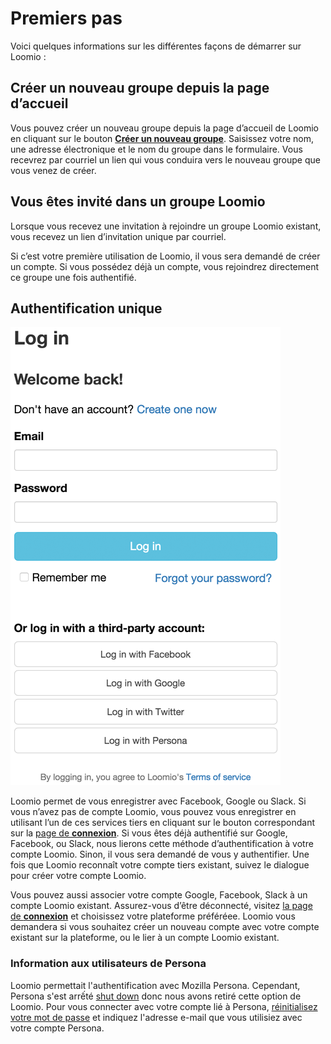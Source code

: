 # Premiers pas

Voici quelques informations sur les différentes façons de démarrer sur Loomio&nbsp;:

## Créer un nouveau groupe depuis la page d‎‎’accueil

Vous pouvez créer un nouveau groupe depuis la page d‎‎’accueil de Loomio en cliquant sur le bouton [**Créer un nouveau groupe**](https://www.loomio.org/g/new). Saisissez votre nom, une adresse électronique et le nom du groupe dans le formulaire. Vous recevrez par courriel un lien qui vous conduira vers le nouveau groupe que vous venez de créer.

## Vous êtes invité dans un groupe Loomio

Lorsque vous recevez une invitation à rejoindre un groupe Loomio existant, vous recevez un lien d’invitation unique par courriel.

Si c’est votre première utilisation de Loomio, il vous sera demandé de créer un compte. Si vous possédez déjà un compte, vous rejoindrez directement ce groupe une fois authentifié.

## Authentification unique

<img class="screenshot" alt="Log in page with single sign-on options" src="log_in_page.png" />

Loomio permet de vous enregistrer avec Facebook, Google ou Slack. Si vous n’avez pas de compte Loomio, vous pouvez vous enregistrer en utilisant l’un de ces services tiers en cliquant sur le bouton correspondant sur la [page de **connexion**](https://www.loomio.org/users/sign_in/). Si vous êtes déjà authentifié sur Google, Facebook, ou Slack, nous lierons cette méthode d’authentification à votre compte Loomio. Sinon, il vous sera demandé de vous y authentifier. Une fois que Loomio reconnaît votre compte tiers existant, suivez le dialogue pour créer votre compte Loomio.

Vous pouvez aussi associer votre compte Google, Facebook, Slack à un compte Loomio existant. Assurez-vous d’être déconnecté, visitez [la page de **connexion**](https://www.loomio.org/users/sign_in) et choisissez votre plateforme préféréee. Loomio vous demandera si vous souhaitez créer un nouveau compte avec votre compte existant sur la plateforme, ou le lier à un compte Loomio existant.

### Information aux utilisateurs de Persona ###

Loomio permettait l'authentification avec Mozilla Persona. Cependant, Persona s'est arrếté [shut down](http://www.pcworld.com/article/3021736/internet/mozilla-persona-login-system-to-shut-down-end-november.html "Article about the end of Mozilla Persona - Opens in new tab") donc nous avons retiré cette option de Loomio. Pour vous connecter avec votre compte lié à Persona, [réinitialisez votre mot de passe](https://www.loomio.org/users/password/new "S'ouvre dans une nouvelle page") et indiquez l'adresse e-mail que vous utilisiez avec votre compte Persona.
